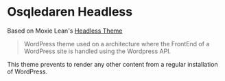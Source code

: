# Osqledaren Headless

Based on Moxie Lean's [Headless Theme](https://github.com/moxie-lean/wp-headless-theme)

> WordPress theme used on a architecture where the FrontEnd of a WordPress
site is handled using the Wordpress API.  

This theme prevents to render any other content from a regular
installation of WordPress.
